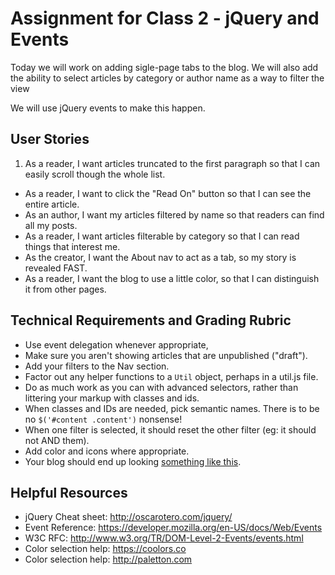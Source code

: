 # Assignment for Class 2 - jQuery and Events

Today we will work on adding sigle-page tabs to the blog.  We will also add the ability to select articles by category or author name as a way to filter the view

We will use jQuery events to make this happen.

## User Stories
  1. As a reader, I want articles truncated to the first paragraph so that I can easily scroll though the whole list.
  - As a reader, I want to click the "Read On" button so that I can see the entire article.
  - As an author, I want my articles filtered by name so that readers can find all my posts.
  - As a reader, I want articles filterable by category so that I can read things that interest me.
  - As the creator, I want the About nav to act as a tab, so my story is revealed FAST.
  - As a reader, I want the blog to use a little color, so that I can distinguish it from other pages.

## Technical Requirements and Grading Rubric
  - Use event delegation whenever appropriate,
  - Make sure you aren't showing articles that are unpublished ("draft").
  - Add your filters to the Nav section.
  - Factor out any helper functions to a `Util` object, perhaps in a util.js file.
  - Do as much work as you can with advanced selectors, rather than littering your markup with classes and ids.
  - When classes and IDs are needed, pick semantic names. There is to be no `$('#content .content')` nonsense!
  - When one filter is selected, it should reset the other filter (eg: it should not AND them).
  - Add color and icons where appropriate.
  - Your blog should end up looking [something like this](http://hijk.it/image/1C3V1S1r3H1n/Screen%20Shot%202015-11-23%20at%2012.21.45%20PM.png).

## Helpful Resources
 - jQuery Cheat sheet: http://oscarotero.com/jquery/
 - Event Reference: https://developer.mozilla.org/en-US/docs/Web/Events
 - W3C RFC: http://www.w3.org/TR/DOM-Level-2-Events/events.html
 - Color selection help: https://coolors.co
 - Color selection help: http://paletton.com
